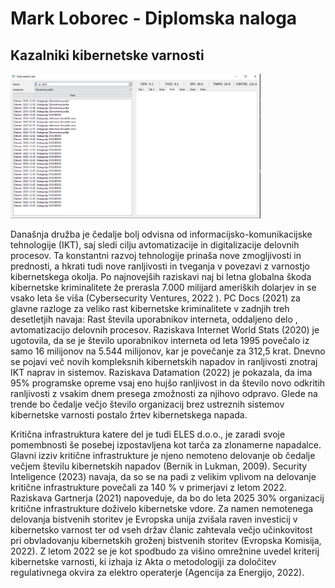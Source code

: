 # Mark Loborec - Diplomska naloga
## Kazalniki kibernetske varnosti

<img src="https://raw.githubusercontent.com/markloborec/kazalniki-kibernetske-varnosti/master/docs/media/screnshot1.png" width="400">

Današnja družba je čedalje bolj odvisna od informacijsko-komunikacijske tehnologije (IKT), saj sledi cilju avtomatizacije in digitalizacije delovnih procesov. Ta konstantni razvoj tehnologije prinaša nove zmogljivosti in prednosti, a hkrati tudi nove ranljivosti in tveganja v povezavi z varnostjo kibernetskega okolja. Po najnovejših raziskavi naj bi letna globalna škoda kibernetske kriminalitete že prerasla 7.000 milijard   ameriških dolarjev in se vsako leta še viša (Cybersecurity Ventures, 2022 ). PC Docs (2021) za glavne razloge za veliko rast kibernetske kriminalitete v zadnjih treh desetletjih navaja: Rast števila uporabnikov interneta, oddaljeno delo , avtomatizacijo delovnih procesov. Raziskava Internet World Stats (2020)  je ugotovila, da se je število uporabnikov interneta od leta 1995 povečalo iz samo 16 milijonov na 5.544 milijonov, kar je povečanje za 312,5 krat. Dnevno se pojavi več novih kompleksnih kibernetskih napadov in ranljivosti znotraj IKT naprav in sistemov.  Raziskava Datamation (2022) je pokazala, da ima 95% programske opreme vsaj eno hujšo ranljivost in da število novo odkritih ranljivosti z vsakim dnem presega zmožnosti za njihovo odpravo. Glede na trende bo čedalje večjo število organizacij brez ustreznih sistemov kibernetske varnosti postalo žrtev kibernetskega napada.

Kritična infrastruktura   katere del je tudi ELES d.o.o., je zaradi svoje pomembnosti še posebej izpostavljena kot tarča za zlonamerne napadalce. Glavni izziv kritične infrastrukture je njeno nemoteno delovanje ob čedalje večjem številu kibernetskih napadov (Bernik in Lukman, 2009).  Security Inteligence (2023) navaja, da so se na padi z velikim vplivom na delovanje kritične infrastrukture povečali za 140 % v primerjavi z letom 2022. Raziskava Gartnerja (2021) napoveduje, da bo do leta 2025 30% organizacij kritične infrastrukture doživelo kibernetske vdore.   Za namen nemotenega delovanja bistvenih storitev je Evropska unija zvišala raven investicij v kibernetsko varnost ter od vseh držav članic zahtevala večjo učinkovitost pri obvladovanju kibernetskih groženj bistvenih storitev (Evropska Komisija, 2022). Z letom 2022   se je kot spodbudo za višino omrežnine uvedel kriterij kibernetske varnosti, ki izhaja iz Akta o metodologiji za določitev regulativnega okvira za elektro operaterje (Agencija za Energijo, 2022). 
